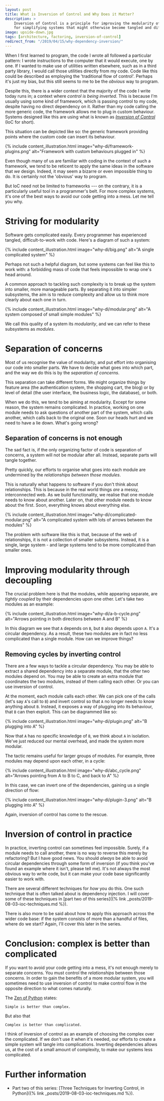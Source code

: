 ```yaml
---
layout: post
title: What is Inversion of Control and Why Does it Matter?
description: >
    Inversion of Control is a principle for improving the modularity of software. It's a powerful strategy
    for simplifying systems that might otherwise become tangled and difficult to understand.
image: upside-down.jpg
tags: [architecture, factoring, inversion-of-control]
redirect_from: "/2019/04/15/why-dependency-inversion/"
---
```


When I first learned to program, the code I wrote all followed a particular pattern: I wrote instructions to the computer
that it would execute, one by one. If I wanted to make use of utilities written elsewhere, such as in a third party library,
I would call those utilities directly from my code. Code like this could be described as employing the 'traditional flow of control'.
Perhaps it's just my bias, but this still seems to me to be the *obvious* way to program.

Despite this, there is a wider context that the majority of the code I write today runs in; a context where *control is being inverted*.
This is because I'm usually using some kind of framework, which is passing control to my code, despite having no direct dependency on it.
Rather than my code calling the more generic code, the framework allows me to plug in custom behaviour.
Systems designed like this are using what is known as *[Inversion of Control](https://en.wikipedia.org/wiki/Inversion_of_control)*
(IoC for short).

This situation can be depicted like so: the generic framework providing points where the custom code can insert its behaviour.

{% include content_illustration.html image="why-di/framework-plugins.png" alt="Framework with custom behaviours plugged in" %}

Even though many of us are familiar with coding in the context of such a framework, we tend to be reticent to apply the
same ideas in the software that *we* design. Indeed, it may seem a bizarre or even impossible thing to do. It is certainly
not the 'obvious' way to program.

But IoC need not be limited to frameworks --- on the contrary, it is a particularly useful tool in a programmer's belt.
For more complex systems, it's one of the best ways to avoid our code getting into a mess. Let me tell you why.

# Striving for modularity

Software gets complicated easily. Every programmer has experienced tangled, difficult-to-work with code.
Here's a diagram of such a system:

{% include content_illustration.html image="why-di/big.png" alt="A single complicated system" %}

Perhaps not such a helpful diagram, but some systems can feel like this to work with: a forbidding mass
of code that feels impossible to wrap one's head around.

A common approach to tackling such complexity is to break up the system into smaller, more manageable parts.
By separating it into simpler subsystems, the aim is to reduce complexity and allow us to think more clearly
about each one in turn.

{% include content_illustration.html image="why-di/modular.png" alt="A system composed of small simple modules" %}

We call this quality of a system its *modularity*, and we can refer to these subsystems as *modules*.

# Separation of concerns

Most of us recognise the value of modularity, and put effort into organising our code into smaller parts. We have to
decide what goes into which part, and the way we do this is by the *separation of concerns*.

This separation can take different forms. We might organize things by feature area
(the authentication system, the shopping cart, the blog) or by level of detail
(the user interface, the business logic, the database), or both.

When we do this, we tend to be aiming at modularity. Except for some reason, the system remains complicated.
In practice, working on one module needs to ask questions of another part of the system,
which calls another, which calls back to the original one. Soon our heads hurt and we need to have
a lie down. What's going wrong?

## Separation of concerns is not enough

The sad fact is, if the only organizing factor of code is separation of concerns, a system will not be
modular after all. Instead, separate parts will tangle together.

Pretty quickly, our efforts to organise what goes into each module are undermined by the *relationships between those
modules*.

This is naturally what happens to software if you don't think about relationships. This is because in the real world
things *are* a messy, interconnected web. As we build functionality, we realise that one module needs to know about
another. Later on, that other module needs to know about the first. Soon, everything knows about everything else.

{% include content_illustration.html image="why-di/complicated-modular.png" alt="A complicated system with lots of arrows between the modules" %}

The problem with software like this is that, because of the web of relationships, it is not a collection of smaller
subsystems. Instead, it is a single, large system - and large systems tend to be more complicated than smaller ones.

# Improving modularity through decoupling

The crucial problem here is that the modules, while appearing separate, are *tightly coupled* by their dependencies
upon one other. Let's take two modules as an example:

{% include content_illustration.html image="why-di/a-b-cycle.png" alt="Arrows pointing in both directions between A and B" %}

In this diagram we see that ``A`` depends on ``B``, but ``B`` also depends upon ``A``. It's a
circular dependency. As a result, these two modules are in fact no less complicated than a single module.
How can we improve things?

## Removing cycles by inverting control

There are a few ways to tackle a circular dependency. You may be able to extract a shared dependency into a separate
module, that the other two modules depend on. You may be able to create an extra module that coordinates the two modules,
instead of them calling each other. Or you can use inversion of control.

At the moment, each module calls each other. We can pick one of the calls (let's say ``A``'s call to ``B``) and invert
control so that ``A`` no longer needs to know anything about ``B``. Instead, it exposes a way of plugging into its
behaviour, that ``B`` can then exploit. This can be diagrammed like so:

{% include content_illustration.html image="why-di/plugin.png" alt="B plugging into A" %}

Now that ``A`` has no specific knowledge of ``B``, we think about ``A`` in isolation. We've just reduced our mental overhead,
and made the system more modular.

The tactic remains useful for larger groups of modules. For example, three modules may depend upon each other, in
a cycle:

{% include content_illustration.html image="why-di/abc_cycle.png" alt="Arrows pointing from A to B to C, and back to A" %}

In this case, we can invert one of the dependencies, gaining us a single direction of flow:

{% include content_illustration.html image="why-di/plugin-3.png" alt="B plugging into A" %}

Again, inversion of control has come to the rescue.

# Inversion of control in practice

In practice, inverting control can sometimes feel impossible. Surely, if a module needs to call another, there is no way
to reverse this merely by refactoring? But I have good news. You should *always* be able to avoid circular dependencies
through some form of inversion (if you think you've found an example where it isn't, please tell me).
It's not always the most obvious way to write code, but it can make your code base significantly easier to work with.

There are several different techniques for *how* you do this. One such technique that is often
 talked about is dependency injection. I will cover some of these techniques in [part two of this series]({% link _posts/2019-08-03-ioc-techniques.md %}).

There is also more to be said about how to apply this approach across the wider code base: if the system consists of
more than a handful of files, where do we start? Again, I'll cover this later in the series.

# Conclusion: complex is better than complicated

If you want to avoid your code getting into a mess, it's not enough merely to separate concerns. You must control the
*relationships* between those concerns. In order to gain the benefits of a more modular system, you will sometimes need
to use inversion of control to make control flow in the opposite direction to what comes naturally.

The [Zen of Python](https://en.wikipedia.org/wiki/Zen_of_Python) states:

    Simple is better than complex.

But also that

    Complex is better than complicated.

I think of inversion of control as an example of choosing the complex over the complicated. If we don't use it when
it's needed, our efforts to create a simple system will tangle into complications. Inverting dependencies allows us,
at the cost of a small amount of complexity, to make our systems less complicated.

# Further information

- Part two of this series: [Three Techniques for Inverting Control, in Python]({% link _posts/2019-08-03-ioc-techniques.md %}).
